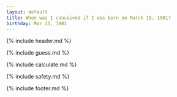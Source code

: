 ```yaml
---
layout: default
title: When was I conceived if I was born on March 15, 1901?
birthday: Mar 15, 1901
---
```


{% include header.md %}

{% include guess.md %}

{% include calculate.md %}

{% include safety.md %}

{% include footer.md %}



